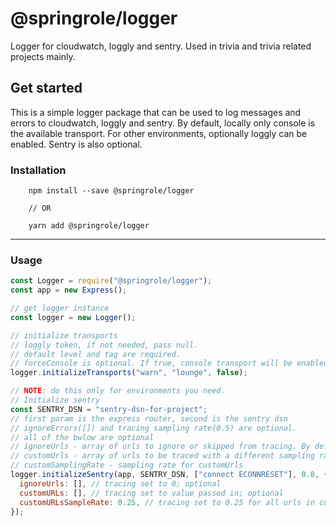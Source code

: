 # @springrole/logger

Logger for cloudwatch, loggly and sentry. Used in trivia and trivia related projects mainly.

## Get started

This is a simple logger package that can be used to log messages and errors to cloudwatch, loggly and sentry. By default, locally only console is the available transport. For other environments, optionally loggly can be enabled. Sentry is also optional.

### Installation

```console
    npm install --save @springrole/logger

    // OR

    yarn add @springrole/logger
```

---

### Usage

```javascript
const Logger = require("@springrole/logger");
const app = new Express();

// get logger instance
const logger = new Logger();

// initialize transports
// loggly token, if not needed, pass null.
// default level and tag are required.
// forceConsole is optional. If true, console transport will be enabled even in production.
logger.initializeTransports("warn", "lounge", false);

// NOTE: do this only for environments you need.
// Initialize sentry
const SENTRY_DSN = "sentry-dsn-for-project";
// first param is the express router, second is the sentry dsn
// ignoreErrors([]) and tracing sampling rate(0.5) are optional.
// all of the bwlow are optional
// ignoreUrls - array of urls to ignore or skipped from tracing. By default /health is ignored
// customUrls - array of urls to be traced with a different sampling rate than default.
// customSamplingRate - sampling rate for customUrls
logger.initializeSentry(app, SENTRY_DSN, ["connect ECONNRESET"], 0.8, {
  ignoreUrls: [], // tracing set to 0; optional
  customURLs: [], // tracing set to value passed in; optional
  customURLsSampleRate: 0.25, // tracing set to 0.25 for all urls in customURLs; optional - defaults to 0.1
});
```

